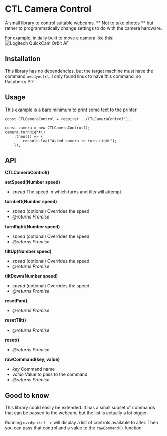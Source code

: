 # CTL Camera Control

A small library to control suitable webcams. ** Not to take photos ** but rather to programmatically change settings to do with the camera hardware.

For example, initially built to move a camera like this: 
![Logitech QuickCam Orbit AF](https://images-na.ssl-images-amazon.com/images/I/51tKgg3fQoL._AC_SL1000_.jpg)

## Installation

This library has no dependencies, but the target machine must have the command `uvcdynctrl`. I only found linux to have this command, so Raspberry Pi?

## Usage

This example is a bare minimum to print some text to the printer.

```
const CTLCameraControl = require('../CTLCameraControl');

const camera = new CTLCameraControl();
camera.turnRight()
    .then(() => {
        console.log("Asked camera to turn right");
    });
```

## API

**CTLCameraControl()**

**setSpeed(Number speed)**
- *speed* The speed in which turns and tilts will attempt

**turnLeft(Number speed)**
- *speed* (optional) Overrides the speed
- *@returns Promise*

**turnRight(Number speed)**
- *speed* (optional) Overrides the speed
- *@returns Promise*

**tiltUp(Number speed)**
- *speed* (optional) Overrides the speed
- *@returns Promise*

**tiltDown(Number speed)**
- *speed* (optional) Overrides the speed
- *@returns Promise*

**resetPan()**
- *@returns Promise*

**resetTilt()**
- *@returns Promise*

**reset()**
- *@returns Promise*

**rawCommand(key, value)**
- *key* Command name
- *value* Value to pass to the command
- *@returns Promise*

## Good to know

This library could easily be extended. It has a small subset of commands that can be passed to the webcam, but the list is actually a lot bigger.

Running `uvcdynctrl -c` will display a list of controls available to alter. Then you can pass that control and a value to the `rawCommand()` function

